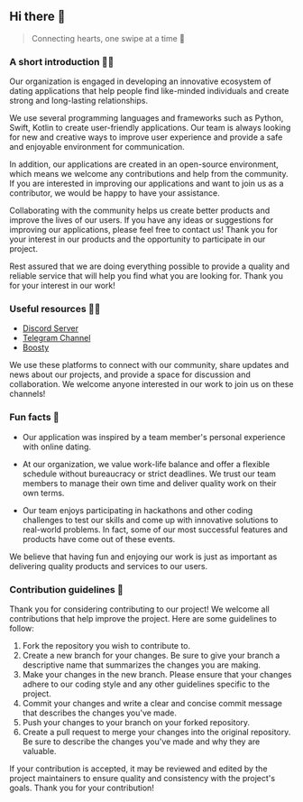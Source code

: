 ## Hi there 👋

> Connecting hearts, one swipe at a time 💌
<!--

**Here are some ideas to get you started:**

🙋‍♀️ A short introduction - what is your organization all about?
🌈 Contribution guidelines - how can the community get involved?
👩‍💻 Useful resources - where can the community find your docs? Is there anything else the community should know?
🍿 Fun facts - what does your team eat for breakfast?
🧙 Remember, you can do mighty things with the power of [Markdown](https://docs.github.com/github/writing-on-github/getting-started-with-writing-and-formatting-on-github/basic-writing-and-formatting-syntax)
-->

### A short introduction 🙋‍♀️ 
Our organization is engaged in developing an innovative ecosystem of dating applications that help people find like-minded individuals and create strong and long-lasting relationships.

We use several programming languages and frameworks such as Python, Swift, Kotlin to create user-friendly applications. Our team is always looking for new and creative ways to improve user experience and provide a safe and enjoyable environment for communication.

In addition, our applications are created in an open-source environment, which means we welcome any contributions and help from the community. If you are interested in improving our applications and want to join us as a contributor, we would be happy to have your assistance.

Collaborating with the community helps us create better products and improve the lives of our users. If you have any ideas or suggestions for improving our applications, please feel free to contact us! Thank you for your interest in our products and the opportunity to participate in our project.

Rest assured that we are doing everything possible to provide a quality and reliable service that will help you find what you are looking for. Thank you for your interest in our work!


### Useful resources 👩‍💻
- [Discord Server](https://)
- [Telegram Channel](https://)
- [Boosty](https://)

We use these platforms to connect with our community, share updates and news about our projects, and provide a space for discussion and collaboration. We welcome anyone interested in our work to join us on these channels!

###  Fun facts 🍿

- Our application was inspired by a team member's personal experience with online dating.

- At our organization, we value work-life balance and offer a flexible schedule without bureaucracy or strict deadlines. We trust our team members to manage their own time and deliver quality work on their own terms.

- Our team enjoys participating in hackathons and other coding challenges to test our skills and come up with innovative solutions to real-world problems. In fact, some of our most successful features and products have come out of these events.

We believe that having fun and enjoying our work is just as important as delivering quality products and services to our users.

### Contribution guidelines 🌈 

Thank you for considering contributing to our project! We welcome all contributions that help improve the project. Here
are some guidelines to follow:

1. Fork the repository you wish to contribute to.
2. Create a new branch for your changes. Be sure to give your branch a descriptive name that summarizes the changes you
   are making.
3. Make your changes in the new branch. Please ensure that your changes adhere to our coding style and any other
   guidelines specific to the project.
4. Commit your changes and write a clear and concise commit message that describes the changes you've made.
5. Push your changes to your branch on your forked repository.
6. Create a pull request to merge your changes into the original repository. Be sure to describe the changes you've made
   and why they are valuable.

If your contribution is accepted, it may be reviewed and edited by the project maintainers to ensure quality and
consistency with the project's goals. Thank you for your contribution!

